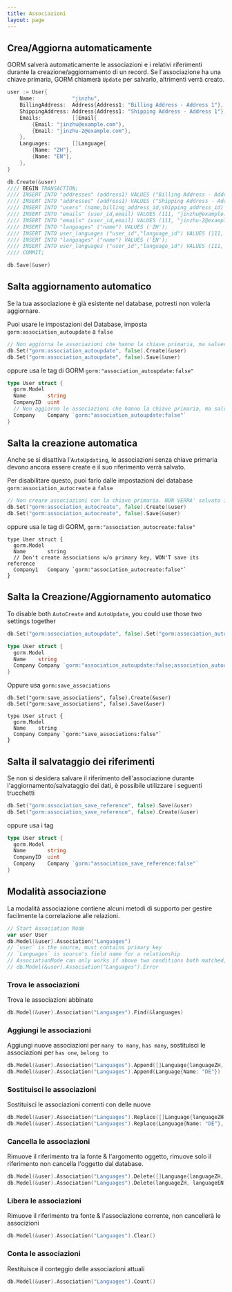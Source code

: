 ```yaml
---
title: Associazioni
layout: page
---
```


## Crea/Aggiorna automaticamente

GORM salverà automaticamente le associazioni e i relativi riferimenti durante la creazione/aggiornamento di un record. Se l'associazione ha una chiave primaria, GORM chiamerà `Update` per salvarlo, altrimenti verrà creato.

```go
user := User{
    Name:            "jinzhu",
    BillingAddress:  Address{Address1: "Billing Address - Address 1"},
    ShippingAddress: Address{Address1: "Shipping Address - Address 1"},
    Emails:          []Email{
        {Email: "jinzhu@example.com"},
        {Email: "jinzhu-2@example.com"},
    },
    Languages:       []Language{
        {Name: "ZH"},
        {Name: "EN"},
    },
}

db.Create(&user)
//// BEGIN TRANSACTION;
//// INSERT INTO "addresses" (address1) VALUES ("Billing Address - Address 1");
//// INSERT INTO "addresses" (address1) VALUES ("Shipping Address - Address 1");
//// INSERT INTO "users" (name,billing_address_id,shipping_address_id) VALUES ("jinzhu", 1, 2);
//// INSERT INTO "emails" (user_id,email) VALUES (111, "jinzhu@example.com");
//// INSERT INTO "emails" (user_id,email) VALUES (111, "jinzhu-2@example.com");
//// INSERT INTO "languages" ("name") VALUES ('ZH');
//// INSERT INTO user_languages ("user_id","language_id") VALUES (111, 1);
//// INSERT INTO "languages" ("name") VALUES ('EN');
//// INSERT INTO user_languages ("user_id","language_id") VALUES (111, 2);
//// COMMIT;

db.Save(&user)
```

## Salta aggiornamento automatico

Se la tua associazione è già esistente nel database, potresti non volerla aggiornare.

Puoi usare le impostazioni del Database, imposta `gorm:association_autoupdate` a `false`

```go
// Non aggiorna le associazioni che hanno la chiave primaria, ma salverà il riferimento
db.Set("gorm:association_autoupdate", false).Create(&user)
db.Set("gorm:association_autoupdate", false).Save(&user)
```

oppure usa le tag di GORM `gorm:"association_autoupdate:false"`

```go
type User struct {
  gorm.Model
  Name       string
  CompanyID  uint
  // Non aggiorna le associazioni che hanno la chiave primaria, ma salverà il riferimento
  Company    Company `gorm:"association_autoupdate:false"`
}
```

## Salta la creazione automatica

Anche se si disattiva l'`AutoUpdating`, le associazioni senza chiave primaria devono ancora essere create e il suo riferimento verrà salvato.

Per disabilitare questo, puoi farlo dalle impostazioni del database `gorm:association_autocreate` a `false`

```go
// Non creare associazioni con la chiave primaria. NON VERRA' salvato il riferimento
db.Set("gorm:association_autocreate", false).Create(&user)
db.Set("gorm:association_autocreate", false).Save(&user)
```

oppure usa le tag di GORM, `gorm:"association_autocreate:false"`

    type User struct {
      gorm.Model
      Name       string
      // Don't create associations w/o primary key, WON'T save its reference
      Company1   Company `gorm:"association_autocreate:false"`
    }
    

## Salta la Creazione/Aggiornamento automatico

To disable both `AutoCreate` and `AutoUpdate`, you could use those two settings together

```go
db.Set("gorm:association_autoupdate", false).Set("gorm:association_autocreate", false).Create(&user)

type User struct {
  gorm.Model
  Name    string
  Company Company `gorm:"association_autoupdate:false;association_autocreate:false"`
}
```

Oppure usa `gorm:save_associations`

    db.Set("gorm:save_associations", false).Create(&user)
    db.Set("gorm:save_associations", false).Save(&user)
    
    type User struct {
      gorm.Model
      Name    string
      Company Company `gorm:"save_associations:false"`
    }
    

## Salta il salvataggio dei riferimenti

Se non si desidera salvare il riferimento dell'associazione durante l'aggiornamento/salvataggio dei dati, è possibile utilizzare i seguenti trucchetti

```go
db.Set("gorm:association_save_reference", false).Save(&user)
db.Set("gorm:association_save_reference", false).Create(&user)
```

oppure usa i tag

```go
type User struct {
  gorm.Model
  Name       string
  CompanyID  uint
  Company    Company `gorm:"association_save_reference:false"`
}
```

## Modalità associazione

La modalità associazione contiene alcuni metodi di supporto per gestire facilmente la correlazione alle relazioni.

```go
// Start Association Mode
var user User
db.Model(&user).Association("Languages")
// `user` is the source, must contains primary key
// `Languages` is source's field name for a relationship
// AssociationMode can only works if above two conditions both matched, check it ok or not:
// db.Model(&user).Association("Languages").Error
```

### Trova le associazioni

Trova le associazioni abbinate

```go
db.Model(&user).Association("Languages").Find(&languages)
```

### Aggiungi le associazioni

Aggiungi nuove associazioni per `many to many`, `has many`, sostituisci le associazioni per `has one`, `belong to`

```go
db.Model(&user).Association("Languages").Append([]Language{languageZH, languageEN})
db.Model(&user).Association("Languages").Append(Language{Name: "DE"})
```

### Sostituisci le associazioni

Sostituisci le associazioni correnti con delle nuove

```go
db.Model(&user).Association("Languages").Replace([]Language{languageZH, languageEN})
db.Model(&user).Association("Languages").Replace(Language{Name: "DE"}, languageEN)
```

### Cancella le associazioni

Rimuove il riferimento tra la fonte & l'argomento oggetto, rimuove solo il riferimento non cancella l'oggetto dal database.

```go
db.Model(&user).Association("Languages").Delete([]Language{languageZH, languageEN})
db.Model(&user).Association("Languages").Delete(languageZH, languageEN)
```

### Libera le associazioni

Rimuove il riferimento tra fonte & l'associazione corrente, non cancellerà le associzioni

```go
db.Model(&user).Association("Languages").Clear()
```

### Conta le associazioni

Restituisce il conteggio delle associazioni attuali

```go
db.Model(&user).Association("Languages").Count()
```